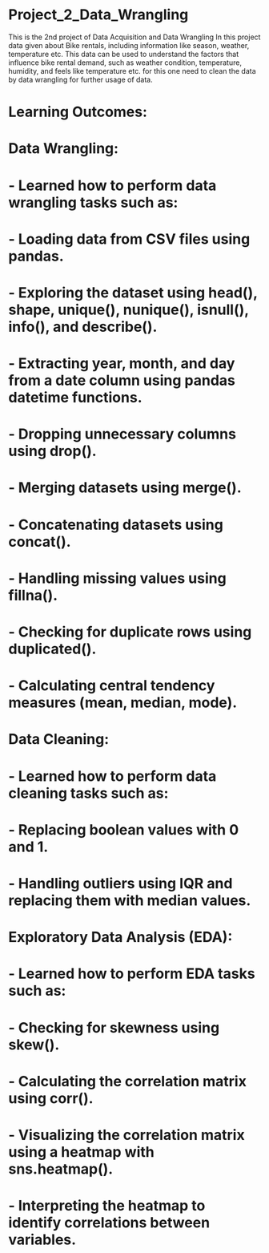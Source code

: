 # Project_2_Data_Wrangling
This is the 2nd project of Data Acquisition and Data Wrangling
In this project data given about Bike rentals, including information like season, weather, temperature etc. This data can be used to understand the factors that influence bike rental demand, such as weather condition, temperature, humidity, and feels like temperature etc. for this one need to clean the data by data wrangling for further usage of data. 

# Learning Outcomes:

# Data Wrangling:
# - Learned how to perform data wrangling tasks such as:
#   - Loading data from CSV files using pandas.
#   - Exploring the dataset using head(), shape, unique(), nunique(), isnull(), info(), and describe().
#   - Extracting year, month, and day from a date column using pandas datetime functions.
#   - Dropping unnecessary columns using drop().
#   - Merging datasets using merge().
#   - Concatenating datasets using concat().
#   - Handling missing values using fillna().
#   - Checking for duplicate rows using duplicated().
#   - Calculating central tendency measures (mean, median, mode).

# Data Cleaning:
# - Learned how to perform data cleaning tasks such as:
#   - Replacing boolean values with 0 and 1.
#   - Handling outliers using IQR and replacing them with median values.

# Exploratory Data Analysis (EDA):
# - Learned how to perform EDA tasks such as:
#   - Checking for skewness using skew().
#   - Calculating the correlation matrix using corr().
#   - Visualizing the correlation matrix using a heatmap with sns.heatmap().
#   - Interpreting the heatmap to identify correlations between variables.
